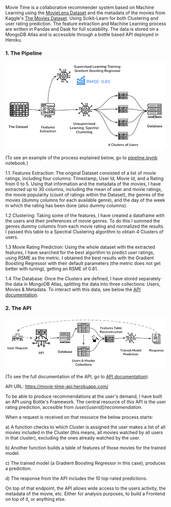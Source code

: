
Movie Time is a collaborative recommender system based on Machine Learning using the [MovieLens Dataset](https://grouplens.org/datasets/movielens/latest/)  and the metadata of the movies from Kaggle's [The Movies Dataset](https://www.kaggle.com/rounakbanik/the-movies-dataset). Using Scikit-Learn for both Clustering and user rating prediction. The feature extraction and Machine Learning process are written in Pandas and Dask for full scalability. The data is stored on a MongoDB Atlas and is accessible through a bottle based API deployed in Heroku.

### 1. The Pipeline 

![the_pipeline](/resources/the_pipeline.png)

(To see an example of the process explained below, go to [pipeline.ipynb](https://github.com/castares/movie-time/blob/master/pipeline.ipynb) notebook.)

1.1. Features Extraction:
The original Dataset consisted of a list of movie ratings, including four columns: Timestamp, User Id, Movie Id, and a Rating from 0 to 5. Using that information and the metadata of the movies, I have extracted up to 30 columns, including the mean of user and movie ratings, the movie popularity (count of ratings within the Dataset), the genres of the movies (dummy columns for each available genre), and the day of the week in which the rating has been done (also dummy columns). 

1.2 Clustering:
Taking some of the features, I have created a dataframe with the users and their preferences of movie genres. To do this I summed the genres dummy columns from each movie rating and normalized the results. I passed this table to a Spectral Clustering algorithm to obtain 4 Clusters of users.

1.3 Movie Rating Prediction: 
Using the whole dataset with the extracted features, I have searched for the best algorithm to predict user ratings, using RSME as the metric. I obtained the best results with the Gradient Boosting Regressor with their default parameters (the metric does not get better with tuning), getting an RSME of 0.81.

1.4 The Database:
Once the Clusters are defined, I have stored separately the data in MongoDB Atlas, splitting the data into three collections: Users, Movies & Metadata. To interact with this data, see below the [API documentation](https://github.com/castares/movie-time/blob/master/API_Documentation.md).

### 2. The API

![the_api](resources/the_api.png)

(To see the full documentation of the API, go to [API documentation](https://github.com/castares/movie-time/blob/master/API_Documentation.md)).

API URL: https://movie-time-api.herokuapp.com/

To be able to produce recommendations at the user's demand, I have built an API using Bottle's Framework. The central resource of this API is the user rating prediction, accesible from */user/[userid]/recommendation*. 

When a request is received on that resource the below process starts: 


a) A function checks to which Cluster is assigned the user makes a list of all movies included in the Cluster (this means, all movies watched by all users in that cluster), excluding the ones already watched by the user. 

b) Another function builds a table of features of those movies for the trained model. 

c) The trained model (a Gradient Boosting Regressor in this case), produces a prediction. 

d) The response from the API includes the 10 top-rated predictions.

On top of that endpoint, the API allows wide access to the users activity, the metadata of the movie, etc. Either for analysis purposes, to build a Frontend on top of it, or anything else.